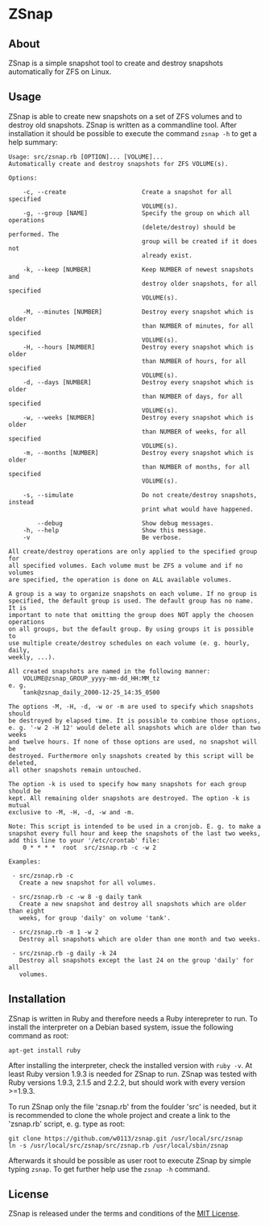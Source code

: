
# ZSnap

## About

ZSnap is a simple snapshot tool to create and destroy snapshots automatically for ZFS on Linux.


## Usage

ZSnap is able to create new snapshots on a set of ZFS volumes and to destroy old snapshots. ZSnap is written as a commandline tool. After installation it should be possible to execute the command `zsnap -h` to get a help summary: 

    Usage: src/zsnap.rb [OPTION]... [VOLUME]...
    Automatically create and destroy snapshots for ZFS VOLUME(s).
    
    Options:
    
        -c, --create                     Create a snapshot for all specified
                                         VOLUME(s).
        -g, --group [NAME]               Specify the group on which all operations
                                         (delete/destroy) should be performed. The
                                         group will be created if it does not
                                         already exist.
    
        -k, --keep [NUMBER]              Keep NUMBER of newest snapshots and
                                         destroy older snapshots, for all specified
                                         VOLUME(s).
    
        -M, --minutes [NUMBER]           Destroy every snapshot which is older
                                         than NUMBER of minutes, for all specified
                                         VOLUME(s).
        -H, --hours [NUMBER]             Destroy every snapshot which is older
                                         than NUMBER of hours, for all specified
                                         VOLUME(s).
        -d, --days [NUMBER]              Destroy every snapshot which is older
                                         than NUMBER of days, for all specified
                                         VOLUME(s).
        -w, --weeks [NUMBER]             Destroy every snapshot which is older
                                         than NUMBER of weeks, for all specified
                                         VOLUME(s).
        -m, --months [NUMBER]            Destroy every snapshot which is older
                                         than NUMBER of months, for all specified
                                         VOLUME(s).
    
        -s, --simulate                   Do not create/destroy snapshots, instead
                                         print what would have happened.
    
            --debug                      Show debug messages.
        -h, --help                       Show this message.
        -v                               Be verbose.
    
    All create/destroy operations are only applied to the specified group for
    all specified volumes. Each volume must be ZFS a volume and if no volumes
    are specified, the operation is done on ALL available volumes.
    
    A group is a way to organize snapshots on each volume. If no group is
    specified, the default group is used. The default group has no name. It is
    important to note that omitting the group does NOT apply the choosen operations
    on all groups, but the default group. By using groups it is possible to
    use multiple create/destroy schedules on each volume (e. g. hourly, daily,
    weekly, ...).
    
    All created snapshots are named in the following manner:
        VOLUME@zsnap_GROUP_yyyy-mm-dd_HH:MM_tz
    e. g.
        tank@zsnap_daily_2000-12-25_14:35_0500
    
    The options -M, -H, -d, -w or -m are used to specify which snapshots should
    be destroyed by elapsed time. It is possible to combine those options,
    e. g. '-w 2 -H 12' would delete all snapshots which are older than two weeks
    and twelve hours. If none of those options are used, no snapshot will be
    destroyed. Furthermore only snapshots created by this script will be deleted,
    all other snapshots remain untouched.
    
    The option -k is used to specify how many snapshots for each group should be
    kept. All remaining older snapshots are destroyed. The option -k is mutual
    exclusive to -M, -H, -d, -w and -m.
    
    Note: This script is intended to be used in a cronjob. E. g. to make a
    snapshot every full hour and keep the snapshots of the last two weeks,
    add this line to your '/etc/crontab' file:
        0 * * * *  root  src/zsnap.rb -c -w 2
    
    Examples:
    
     - src/zsnap.rb -c
       Create a new snapshot for all volumes.
    
     - src/zsnap.rb -c -w 8 -g daily tank
       Create a new snapshot and destroy all snapshots which are older than eight
       weeks, for group 'daily' on volume 'tank'.
    
     - src/zsnap.rb -m 1 -w 2
       Destroy all snapshots which are older than one month and two weeks.
    
     - src/zsnap.rb -g daily -k 24
       Destroy all snapshots except the last 24 on the group 'daily' for all
       volumes.


## Installation

ZSnap is written in Ruby and therefore needs a Ruby interepreter to run. To install the interpreter on a Debian based system, issue the following command as root:

    apt-get install ruby

After installing the interpreter, check the installed version with `ruby -v`. At least Ruby version 1.9.3 is needed for ZSnap to run. ZSnap was tested with Ruby versions 1.9.3, 2.1.5 and 2.2.2, but should work with every version >=1.9.3.

To run ZSnap only the file 'zsnap.rb' from the foulder 'src' is needed, but it is recommended to clone the whole project and create a link to the 'zsnap.rb' script, e. g. type as root:

    git clone https://github.com/w0113/zsnap.git /usr/local/src/zsnap
    ln -s /usr/local/src/zsnap/src/zsnap.rb /usr/local/sbin/zsnap

Afterwards it should be possible as user root to execute ZSnap by simple typing `zsnap`. To get further help use the `zsnap -h` command.


## License

ZSnap is released under the terms and conditions of the [MIT License](https://tldrlegal.com/license/mit-license).

